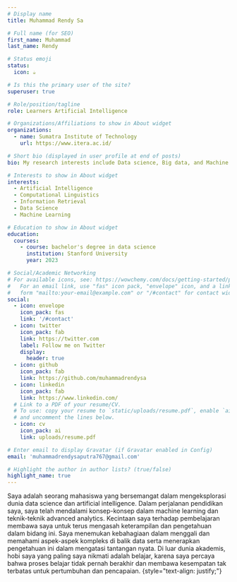 ```yaml
---
# Display name
title: Muhammad Rendy Sa

# Full name (for SEO)
first_name: Muhammad
last_name: Rendy

# Status emoji
status:
  icon: ☕️

# Is this the primary user of the site?
superuser: true

# Role/position/tagline
role: Learners Artificial Intelligence

# Organizations/Affiliations to show in About widget
organizations:
  - name: Sumatra Institute of Technology
    url: https://www.itera.ac.id/

# Short bio (displayed in user profile at end of posts)
bio: My research interests include Data science, Big data, and Machine Learning.

# Interests to show in About widget
interests:
  - Artificial Intelligence
  - Computational Linguistics
  - Information Retrieval
  - Data Science
  - Machine Learning

# Education to show in About widget
education:
  courses:
    - course: bachelor's degree in data science
      institution: Stanford University
      year: 2023

# Social/Academic Networking
# For available icons, see: https://wowchemy.com/docs/getting-started/page-builder/#icons
#   For an email link, use "fas" icon pack, "envelope" icon, and a link in the
#   form "mailto:your-email@example.com" or "/#contact" for contact widget.
social:
  - icon: envelope
    icon_pack: fas
    link: '/#contact'
  - icon: twitter
    icon_pack: fab
    link: https://twitter.com
    label: Follow me on Twitter
    display:
      header: true
  - icon: github
    icon_pack: fab
    link: https://github.com/muhammadrendysa
  - icon: linkedin
    icon_pack: fab
    link: https://www.linkedin.com/
  # Link to a PDF of your resume/CV.
  # To use: copy your resume to `static/uploads/resume.pdf`, enable `ai` icons in `params.yaml`,
  # and uncomment the lines below.
  - icon: cv
    icon_pack: ai
    link: uploads/resume.pdf

# Enter email to display Gravatar (if Gravatar enabled in Config)
email: 'muhammadrendysaputra767@gmail.com'

# Highlight the author in author lists? (true/false)
highlight_name: true
---
```


Saya adalah seorang mahasiswa yang bersemangat dalam mengeksplorasi dunia data science dan artificial intelligence. Dalam perjalanan pendidikan saya, saya telah mendalami konsep-konsep dalam machine learning dan teknik-teknik advanced analytics. Kecintaan saya terhadap pembelajaran membawa saya untuk terus mengasah keterampilan dan pengetahuan dalam bidang ini. Saya menemukan kebahagiaan dalam menggali dan memahami aspek-aspek kompleks di balik data serta menerapkan pengetahuan ini dalam mengatasi tantangan nyata. Di luar dunia akademis, hobi saya yang paling saya nikmati adalah belajar, karena saya percaya bahwa proses belajar tidak pernah berakhir dan membawa kesempatan tak terbatas untuk pertumbuhan dan pencapaian.
{style="text-align: justify;"}
